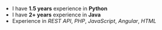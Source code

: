 - I have __1.5 years__ experience in __Python__
- I have __2+ years__ experience in __Java__
- Experience in *REST API*, *PHP*, *JavaScript*, *Angular*, *HTML*
